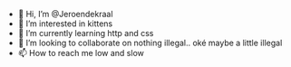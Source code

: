 - 👋 Hi, I’m @Jeroendekraal
- 👀 I’m interested in kittens
- 🌱 I’m currently learning http and css
- 💞️ I’m looking to collaborate on nothing illegal.. oké maybe a little illegal 
- 📫 How to reach me low and slow

<!---
Jeroendekraal/Jeroendekraal is a ✨ special ✨ repository because its `README.md` (this file) appears on your GitHub profile.
You can click the Preview link to take a look at your changes.
--->
